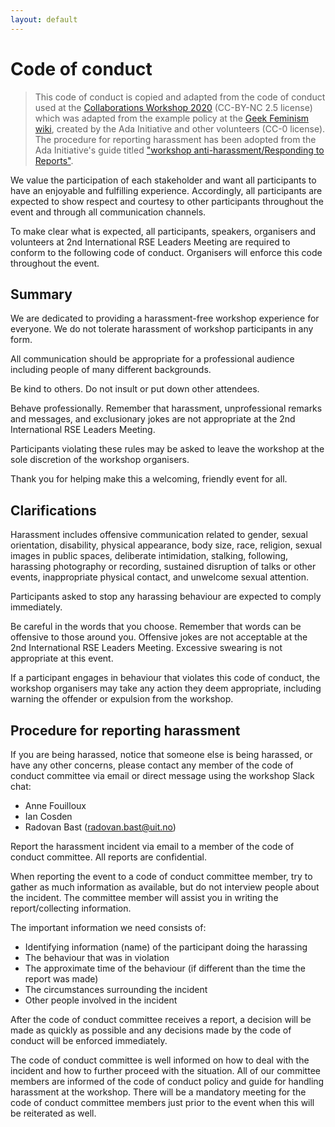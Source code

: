 ```yaml
---
layout: default
---
```


# Code of conduct

> This code of conduct is copied and adapted from the code of conduct used at the
> [Collaborations Workshop 2020](https://www.software.ac.uk/cw20/code-conduct)
> (CC-BY-NC 2.5 license) which was adapted from the example policy at the
> [Geek Feminism wiki](https://geekfeminism.wikia.org/wiki/Conference_anti-harassment/Policy),
> created by the Ada Initiative and other volunteers (CC-0 license).
> The procedure for reporting harassment has been adopted from the Ada Initiative's guide titled
> ["workshop anti-harassment/Responding to Reports"](http://geekfeminism.wikia.com/wiki/Conference_anti-harassment/Responding_to_reports).

We value the participation of each stakeholder and want all participants to
have an enjoyable and fulfilling experience. Accordingly, all participants are
expected to show respect and courtesy to other participants throughout the
event and through all communication channels.

To make clear what is expected, all participants, speakers, organisers and
volunteers at 2nd International RSE Leaders Meeting are required to conform to
the following code of conduct. Organisers will enforce this code throughout the
event.


## Summary

We are dedicated to providing a harassment-free workshop experience for
everyone. We do not tolerate harassment of workshop participants in any form.

All communication should be appropriate for a professional audience including
people of many different backgrounds.

Be kind to others. Do not insult or put down other attendees.

Behave professionally. Remember that harassment, unprofessional remarks and
messages, and exclusionary jokes are not appropriate at the 2nd International
RSE Leaders Meeting.

Participants violating these rules may be asked to leave the workshop
at the sole discretion of the workshop organisers.

Thank you for helping make this a welcoming, friendly event for all.


## Clarifications

Harassment includes offensive communication related to gender, sexual
orientation, disability, physical appearance, body size, race, religion, sexual
images in public spaces, deliberate intimidation, stalking, following,
harassing photography or recording, sustained disruption of talks or other
events, inappropriate physical contact, and unwelcome sexual attention.

Participants asked to stop any harassing behaviour are expected to comply
immediately.

Be careful in the words that you choose. Remember that words can be offensive
to those around you. Offensive jokes are not acceptable at the
2nd International RSE Leaders Meeting.
Excessive swearing is not appropriate at this event.

If a participant engages in behaviour that violates this code of conduct, the
workshop organisers may take any action they deem appropriate, including
warning the offender or expulsion from the workshop.


## Procedure for reporting harassment

If you are being harassed, notice that someone else is being harassed, or have
any other concerns, please contact any member of the code of conduct committee
via email or direct message using the workshop Slack chat:

- Anne Fouilloux
- Ian Cosden
- Radovan Bast (radovan.bast@uit.no)

Report the harassment incident via email to a member of the code of conduct
committee. All reports are confidential.

When reporting the event to a code of conduct committee member, try to gather
as much information as available, but do not interview people about the
incident. The committee member will assist you in writing the report/collecting
information.

The important information we need consists of:
- Identifying information (name) of the participant doing the harassing
- The behaviour that was in violation
- The approximate time of the behaviour (if different than the time the report was made)
- The circumstances surrounding the incident
- Other people involved in the incident

After the code of conduct committee receives a report, a decision will be made
as quickly as possible and any decisions made by the code of conduct will be
enforced immediately.

The code of conduct committee is well informed on how to deal with the incident
and how to further proceed with the situation.  All of our committee members
are informed of the code of conduct policy and guide for handling harassment at
the workshop. There will be a mandatory meeting for the code of conduct
committee members just prior to the event when this will be reiterated as well.
